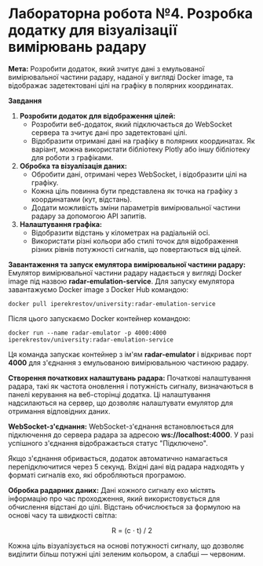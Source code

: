 <h1> <b> Лабораторна робота №4. Розробка додатку для візуалізації вимірювань радару </b> </h1>

<b>Мета:</b> Розробити додаток, який зчитує дані з емульованої вимірювальної частини радару, наданої у вигляді Docker image, та відображає задетектовані цілі на графіку в полярних координатах.

<p><b>Завдання</b></p>
<ol>
    <li><b>Розробити додаток для відображення цілей:</b>
        <ul>
            <li>Розробити веб-додаток, який підключається до WebSocket сервера та зчитує дані про задетектовані цілі.</li>
            <li>Відобразити отримані дані на графіку в полярних координатах. Як варіант, можна використати бібліотеку Plotly або іншу бібліотеку для роботи з графіками.</li>
        </ul>
    </li>
    <li><b>Обробка та візуалізація даних:</b>
        <ul>
            <li>Обробити дані, отримані через WebSocket, і відобразити цілі на графіку.</li>
            <li>Кожна ціль повинна бути представлена як точка на графіку з координатами (кут, відстань).</li>
            <li>Додати можливість зміни параметрів вимірювальної частини радару за допомогою API запитів.</li>
        </ul>
    </li>
    <li><b>Налаштування графіка:</b>
        <ul>
            <li>Відобразити відстань у кілометрах на радіальній осі.</li>
            <li>Використати різні кольори або стилі точок для відображення різних рівнів потужності сигналів, що повертаються від цілей.</li>
        </ul>
    </li>
</ol>
<p><b>Завантаження та запуск емулятора вимірювальної частини радару:</b> Емулятор вимірювальної частини радару надається у вигляді Docker image під назвою <b>radar-emulation-service</b>. Для запуску емулятора завантажуємо Docker image з Docker Hub командою:</p>
<pre><code>docker pull iperekrestov/university:radar-emulation-service</code></pre>
<p>Після цього запускаємо Docker контейнер командою:</p>
<pre><code>docker run --name radar-emulator -p 4000:4000 iperekrestov/university:radar-emulation-service</code></pre>
<p>Ця команда запускає контейнер з ім'ям <b>radar-emulator</b> і відкриває порт <b>4000</b> для з'єднання з емульованою вимірювальною частиною радару.</p>

<p><b>Створення початкових налаштувань радара:</b> Початкові налаштування радара, такі як частота оновлення і потужність сигналу, визначаються в панелі керування на веб-сторінці додатка. Ці налаштування надсилаються на сервер, що дозволяє налаштувати емулятор для отримання відповідних даних.</p>

<p><b>WebSocket-з'єднання:</b> WebSocket-з'єднання встановлюється для підключення до сервера радара за адресою <b>ws://localhost:4000</b>. У разі успішного з'єднання відображається статус "Підключено".</p>
<p>Якщо з'єднання обривається, додаток автоматично намагається перепідключитися через 5 секунд. Вхідні дані від радара надходять у форматі сигналів ехо, які обробляються програмою.</p>

<p><b>Обробка радарних даних:</b> Дані кожного сигналу ехо містять інформацію про час проходження, який використовується для обчислення відстані до цілі. Відстань обчислюється за формулою на основі часу та швидкості світла:</p>
<p align="center">R = (c ⋅ t) / 2</p>
<p>Кожна ціль візуалізується на основі потужності сигналу, що дозволяє виділити більш потужні цілі зеленим кольором, а слабші — червоним.</p>





